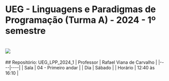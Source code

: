 # UEG - Linguagens e Paradigmas de Programação (Turma A) - 2024 - 1º semestre
<h1 align="left">
  <img src="/imagens/">
</h1>
## Repositório: UEG_LPP_2024_1
| Professor | Rafael Viana de Carvalho |
|----|----|
| Sala | 04 - Primeiro andar |
| Dia | Sábado |
| Horário | 12:40 às 16:10 |
